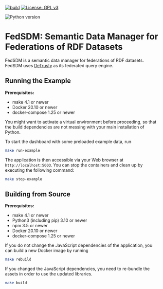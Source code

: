 [![build](https://github.com/SDM-TIB/Dashboard-SDM-Federation/actions/workflows/build.yml/badge.svg)](https://github.com/SDM-TIB/Dashboard-SDM-Federation/actions/workflows/build.yml)
[![License: GPL v3](https://img.shields.io/badge/License-GPLv3-blue.svg)](LICENSE)

![Python version](https://img.shields.io/badge/python-v3.10-blue)

# FedSDM: Semantic Data Manager for Federations of RDF Datasets

FedSDM is a semantic data manager for federations of RDF datasets.
FedSDM uses [DeTrusty](https://github.com/SDM-TIB/DeTrusty) as its federated query engine.

## Running the Example
**Prerequisites:**
* make 4.1 or newer
* Docker 20.10 or newer
* docker-compose 1.25 or newer

You might want to activate a virtual environment before proceeding, so that the build dependencies are not messing with your main installation of Python.

To start the dashboard with some preloaded example data, run
```bash
make run-example
```

The application is then accessible via your Web browser at `http://localhost:5003`.
You can stop the containers and clean up by executing the following command:
```bash
make stop-example
```

## Building from Source
**Prerequisites:**
* make 4.1 or newer
* Python3 (including pip) 3.10 or newer
* npm 3.5 or newer
* Docker 20.10 or newer
* docker-compose 1.25 or newer

If you do not change the JavaScript dependencies of the application, you can build a new Docker image by running
```bash
make rebuild
```

If you changed the JavaScript dependencies, you need to re-bundle the assets in order to use the updated libraries.
```bash
make build
```